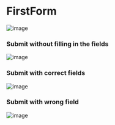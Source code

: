 # FirstForm
![image](https://github.com/Tylyfox/WCS-firstFormAngular/assets/99875743/47867f1f-f60e-42d8-8feb-7816b5b9d902)

### Submit without filling in the fields
![image](https://github.com/Tylyfox/WCS-firstFormAngular/assets/99875743/41806bb1-dca9-4a96-94cf-2cd32d6193e8)

### Submit with correct fields
![image](https://github.com/Tylyfox/WCS-firstFormAngular/assets/99875743/5ee317f1-e122-44e2-9376-66b45e8086b0)

### Submit with wrong field
![image](https://github.com/Tylyfox/WCS-firstFormAngular/assets/99875743/e82ed9b1-f2f2-49b2-b140-a8045cf90929)
